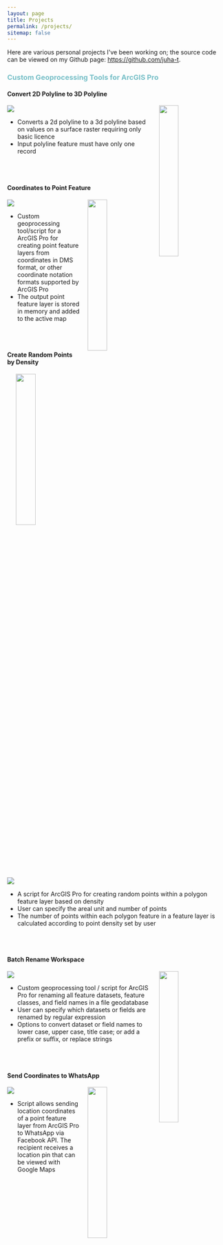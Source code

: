 ```yaml
---
layout: page
title: Projects
permalink: /projects/
sitemap: false
---
```


Here are various personal projects I've been working on; the source code can be viewed on my Github page: <a href="https://github.com/juha-t">https://github.com/juha-t</a>.

<h3 style="color:#77BFC7;font-weight: bold;">Custom Geoprocessing Tools for ArcGIS Pro</h3>


#### Convert 2D Polyline to 3D Polyline

<img height="30%" width="30%" style="float:right;padding-left:15px" src="{{site.baseurl}}/assets/images/polyline.png">

<a href="https://github.com/juha-t/convert-2d-polyline-to-3d-polyline"><img src="https://gh-card.dev/repos/juha-t/convert-2d-polyline-to-3d-polyline.svg"></a>
<br>
* Converts a 2d polyline to a 3d polyline based on values on a surface raster requiring only basic licence
* Input polyline feature must have only one record
<br>
<br>

#### Coordinates to Point Feature

<img height="30%" width="30%" style="float:right;padding-left:15px" src="{{site.baseurl}}/assets/images/coordinates-to-point.PNG">

<a href="https://github.com/juha-t/coordinates-to-point-feature"><img src="https://gh-card.dev/repos/juha-t/coordinates-to-point-feature.svg"></a>
<br>
* Custom geoprocessing tool/script for a ArcGIS Pro for creating point feature layers from coordinates in DMS format, or other coordinate notation formats supported by ArcGIS Pro
* The output point feature layer is stored in memory and added to the active map
<br>
<br>

#### Create Random Points by Density

<img height="30%" width="30%" style="float:right;padding-left:15px" src="{{site.baseurl}}/assets/images/random-points-density.PNG">

<a href="https://github.com/juha-t/create-random-points-density"><img src="https://gh-card.dev/repos/juha-t/create-random-points-density.svg"></a>
<br>
* A script for ArcGIS Pro for creating random points within a polygon feature layer based on density
* User can specify the areal unit and number of points
* The number of points within each polygon feature in a feature layer is calculated according to point density set by user
<br>
<br>

#### Batch Rename Workspace

<img height="30%" width="30%" style="float:right;padding-left:15px" src="{{site.baseurl}}/assets/images/rename.PNG">

<a href="https://github.com/juha-t/batch-rename-workspace"><img src="https://gh-card.dev/repos/juha-t/batch-rename-workspace.svg"></a>
<br>
* Custom geoprocessing tool / script for ArcGIS Pro for renaming all feature datasets, feature classes, and field names in a file geodatabase
* User can specify which datasets or fields are renamed by regular expression
* Options to convert dataset or field names to lower case, upper case, title case; or add a prefix or suffix, or replace strings
<br>
<br>

#### Send Coordinates to WhatsApp

<img height="30%" width="30%" style="float:right;padding-left:15px" src="{{site.baseurl}}/assets/images/whatsapp.PNG">

<a href="https://github.com/juha-t/send-location-to-whatsapp"><img src="https://gh-card.dev/repos/juha-t/send-location-to-whatsapp.svg"></a>
<br>
* Script allows sending location coordinates of a point feature layer from ArcGIS Pro to WhatsApp via Facebook API. The recipient receives a location pin that can be viewed with Google Maps
<br>
<br>
